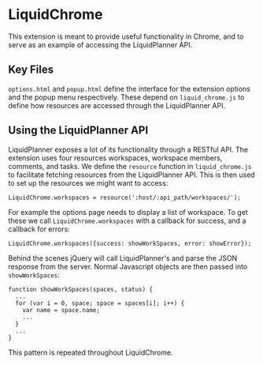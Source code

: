LiquidChrome
============

This extension is meant to provide useful functionality in Chrome,
and to serve as an example of accessing the LiquidPlanner API.

Key Files
---------
`options.html` and `popup.html` define the interface for the extension options and the 
popup menu respectively.  These depend on `liquid_chrome.js` to define how resources
are accessed through the LiquidPlanner API.

Using the LiquidPlanner API
----------------------------
LiquidPlanner exposes a lot of its functionality through a RESTful API.
The extension uses four resources workspaces, workspace members,
comments, and tasks.  We define the `resource` function in `liquid_chrome.js` to facilitate
fetching resources from the LiquidPlanner API.  This is then used to set up the resources we
might want to access:
  
    LiquidChrome.workspaces = resource(':host/:api_path/workspaces/');

For example the options page needs to display a list of workspace.  To get these 
we call `LiquidChrome.workspaces` with a callback for success, and a callback for errors:

    LiquidChrome.workspaces({success: showWorkSpaces, error: showError});
  
Behind the scenes jQuery will call LiquidPlanner's and parse the JSON response from the server.
Normal Javascript objects are then passed into `showWorkSpaces`:

    function showWorkSpaces(spaces, status) {
      ...
      for (var i = 0, space; space = spaces[i]; i++) {
        var name = space.name;
        ...
      }
      ...
    }

This pattern is repeated throughout LiquidChrome.